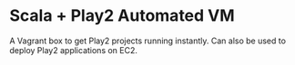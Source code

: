 # Scala + Play2 Automated VM

A Vagrant box to get Play2 projects running instantly. Can also be used to deploy Play2 applications on EC2.

